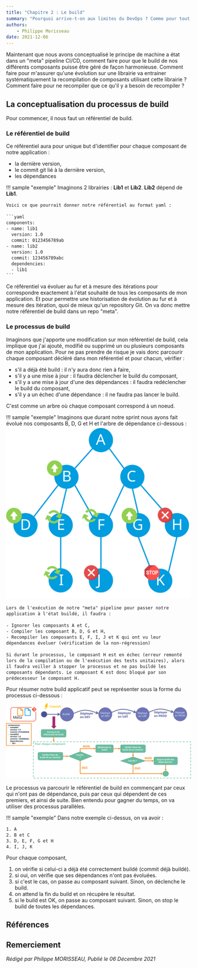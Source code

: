 ```yaml
---
title: "Chapitre 2 : Le build"
summary: "Pourquoi arrive-t-on aux limites du DevOps ? Comme pour tout, le temps fait son œuvre. La démarche DevOps n'y échappe pas. Vous pouvez avoir une démarche très aboutie, au bout de plusieurs mois ou plusieurs années, celle-ci aura naturellement du plomb dans l'aile."
authors:
    - Philippe Morisseau
date: 2021-12-06
---
```


Maintenant que nous avons conceptualisé le principe de machine a état dans un "meta" pipeline CI/CD, comment faire pour que le build de nos différents composants puisse être géré de façon harmonieuse.
Comment faire pour m'assurer qu'une évolution sur une librairie va entrainer systématiquement la recompilation de composants utilisant cette librairie ?
Comment faire pour ne recompiler que ce qu'il y a besoin de recompiler ?

## La conceptualisation du processus de build

Pour commencer, il nous faut un référentiel de build. 

### Le référentiel de build

Ce référentiel aura pour unique but d'identifier pour chaque composant de notre application :

- la dernière version,
- le commit git lié à la dernière version,
- les dépendances

!!! sample "exemple"
    Imaginons 2 librairies : **Lib1** et **Lib2**. **Lib2** dépend de **Lib1**.

    Voici ce que pourrait donner notre référentiel au format yaml :

    ```yaml
    components:
    - name: lib1
      version: 1.0
      commit: 0123456789ab
    - name: lib2
      version: 1.0
      commit: 123456789abc
      dependencies: 
      - lib1
    ```

Ce référentiel va évoluer au fur et à mesure des itérations pour correspondre exactement à l'état souhaité de tous les composants de mon application.
Et pour permettre une historisation de évolution au fur et à mesure des itération, quoi de mieux qu'un repository Git.
On va donc mettre notre référentiel de build dans un repo "meta".

### Le processus de build

Imaginons que j'apporte une modification sur mon référentiel de build, cela implique que j'ai ajouté, modifié ou supprimé un ou plusieurs composants de mon application. Pour ne pas prendre de risque je vais donc parcourir chaque composant décléré dans mon référentiel et pour chacun, vérifier :

- s'il a déjà été build : il n'y aura donc rien à faire,
- s'il y a une mise à jour : il faudra déclencher le build du composant,
- s'il y a une mise à jour d'une des dépendances : il faudra redéclencher le build du composant,
- s'il y a un échec d'une dépendance : il ne faudra pas lancer le build.

C'est comme un arbre où chaque composant correspond à un noeud.

!!! sample "exemple"
    Imaginons que durant notre sprint nous ayons fait évolué nos composants B, D, G et H et l'arbre de dépendance ci-dessous :
    ![tree](../../../img/05.comment.build.002.svg)

    Lors de l'exécution de notre "meta" pipeline pour passer notre application à l'état buildé, il faudra :

    - Ignorer les composants A et C,
    - Compiler les composant B, D, G et H,
    - Recompiler les composants E, F, I, J et K qui ont vu leur dépendances évoluer (vérification de la non-régression)
    
    Si durant le processus, le composant H est en échec (erreur remonté lors de la compilation ou de l'exécution des tests unitaires), alors il faudra veiller à stopper le processus et ne pas buildé les composants dépendants. Le composant K est donc bloqué par son prédecesseur le composant H.

Pour résumer notre build applicatif peut se représenter sous la forme du processus ci-dessous : 

![process](../../../img/05.comment.build.001.svg)

Le processus va parcourir le référentiel de build en commençant par ceux qui n'ont pas de dépendance, puis par ceux qui dépendent de ces premiers, et ainsi de suite. Bien entendu pour gagner du temps, on va utiliser des processus parallèles.

!!! sample "exemple" 
    Dans notre exemple ci-dessus, on va avoir :

    1. A
    2. B et C
    3. D, E, F, G et H
    4. I, J, K

Pour chaque composant,

1. on vérifie si celui-ci a déjà été correctement buildé (commit déjà buildé).
2. si oui, on vérifie que ses dépendances n'ont pas évoluées.
3. si c'est le cas, on passe au composant suivant. Sinon, on déclenche le build.
4. on attend la fin du build et on récupère le résultat.
5. si le build est OK, on passe au composant suivant. Sinon, on stop le build de toutes les dépendances.



## Références


## Remerciement


_Rédigé par Philippe MORISSEAU, Publié le 06 Décembre 2021_